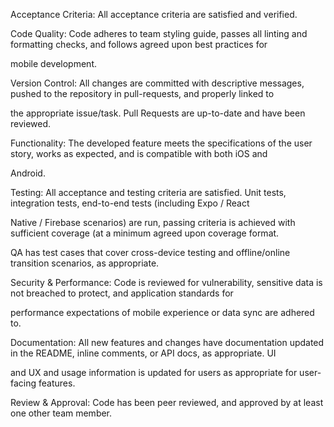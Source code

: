 Acceptance Criteria: All acceptance criteria are satisfied and verified.

Code Quality: Code adheres to team styling guide, passes all linting and formatting checks, and follows agreed upon best practices for 

mobile development.

Version Control: All changes are committed with descriptive messages, pushed to the repository in pull-requests, and properly linked to 

the appropriate issue/task. Pull Requests are up-to-date and have been reviewed.

Functionality: The developed feature meets the specifications of the user story, works as expected, and is compatible with both iOS and 

Android.

Testing: All acceptance and testing criteria are satisfied. Unit tests, integration tests, end-to-end tests (including Expo / React 

Native / Firebase scenarios) are run, passing criteria is achieved with sufficient coverage (at a minimum agreed upon coverage format. 

QA has test cases that cover cross-device testing and offline/online transition scenarios, as appropriate.

Security & Performance: Code is reviewed for vulnerability, sensitive data is not breached to protect, and application standards for 

performance expectations of mobile experience or data sync are adhered to.

Documentation: All new features and changes have documentation updated in the README, inline comments, or API docs, as appropriate. UI 

and UX and usage information is updated for users as appropriate for user-facing features.

Review & Approval: Code has been peer reviewed, and approved by at least one other team member.

